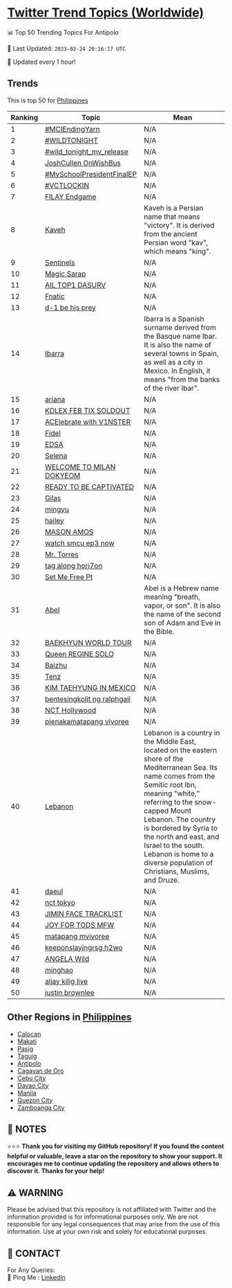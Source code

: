 [Twitter Trend Topics (Worldwide)](https://github.com/ErcinDedeoglu/Twitter-Trend-Topics)
==========


📊 Top 50 Trending Topics For Antipolo

📆 Last Updated: `2023-02-24 20:16:17 UTC`

🔧 Updated every 1 hour!


## Trends

This is top 50 for [Philippines](</Philippines>)

| Ranking | Topic | Mean |
| ------- | ------------ | ------------ |
| 1 | [#MCIEndingYarn](http://twitter.com/search?q=%23MCIEndingYarn) | N/A |
| 2 | [#WILDTONIGHT](http://twitter.com/search?q=%23WILDTONIGHT) | N/A |
| 3 | [#wild_tonight_mv_release](http://twitter.com/search?q=%23wild_tonight_mv_release) | N/A |
| 4 | [JoshCullen OnWishBus](http://twitter.com/search?q=JoshCullen+OnWishBus) | N/A |
| 5 | [#MySchoolPresidentFinalEP](http://twitter.com/search?q=%23MySchoolPresidentFinalEP) | N/A |
| 6 | [#VCTLOCKIN](http://twitter.com/search?q=%23VCTLOCKIN) | N/A |
| 7 | [FILAY Endgame](http://twitter.com/search?q=FILAY+Endgame) | N/A |
| 8 | [Kaveh](http://twitter.com/search?q=Kaveh) | Kaveh is a Persian name that means "victory". It is derived from the ancient Persian word "kav", which means "king". |
| 9 | [Sentinels](http://twitter.com/search?q=Sentinels) | N/A |
| 10 | [Magic Sarap](http://twitter.com/search?q=Magic+Sarap) | N/A |
| 11 | [AIL TOP1 DASURV](http://twitter.com/search?q=AIL+TOP1+DASURV) | N/A |
| 12 | [Fnatic](http://twitter.com/search?q=Fnatic) | N/A |
| 13 | [d-1 be his prey](http://twitter.com/search?q=d-1+be+his+prey) | N/A |
| 14 | [Ibarra](http://twitter.com/search?q=Ibarra) | Ibarra is a Spanish surname derived from the Basque name Ibar. It is also the name of several towns in Spain, as well as a city in Mexico. In English, it means "from the banks of the river Ibar". |
| 15 | [ariana](http://twitter.com/search?q=ariana) | N/A |
| 16 | [KDLEX FEB TIX SOLDOUT](http://twitter.com/search?q=KDLEX+FEB+TIX+SOLDOUT) | N/A |
| 17 | [ACElebrate with V1NSTER](http://twitter.com/search?q=ACElebrate+with+V1NSTER) | N/A |
| 18 | [Fidel](http://twitter.com/search?q=Fidel) | N/A |
| 19 | [EDSA](http://twitter.com/search?q=EDSA) | N/A |
| 20 | [Selena](http://twitter.com/search?q=Selena) | N/A |
| 21 | [WELCOME TO MILAN DOKYEOM](http://twitter.com/search?q=WELCOME+TO+MILAN+DOKYEOM) | N/A |
| 22 | [READY TO BE CAPTIVATED](http://twitter.com/search?q=READY+TO+BE+CAPTIVATED) | N/A |
| 23 | [Gilas](http://twitter.com/search?q=Gilas) | N/A |
| 24 | [mingyu](http://twitter.com/search?q=mingyu) | N/A |
| 25 | [hailey](http://twitter.com/search?q=hailey) | N/A |
| 26 | [MASON AMOS](http://twitter.com/search?q=MASON+AMOS) | N/A |
| 27 | [watch smcu ep3 now](http://twitter.com/search?q=watch+smcu+ep3+now) | N/A |
| 28 | [Mr. Torres](http://twitter.com/search?q=Mr.+Torres) | N/A |
| 29 | [tag along hori7on](http://twitter.com/search?q=tag+along+hori7on) | N/A |
| 30 | [Set Me Free Pt](http://twitter.com/search?q=Set+Me+Free+Pt) | N/A |
| 31 | [Abel](http://twitter.com/search?q=Abel) | Abel is a Hebrew name meaning "breath, vapor, or son". It is also the name of the second son of Adam and Eve in the Bible. |
| 32 | [BAEKHYUN WORLD TOUR](http://twitter.com/search?q=BAEKHYUN+WORLD+TOUR) | N/A |
| 33 | [Queen REGINE SOLO](http://twitter.com/search?q=Queen+REGINE+SOLO) | N/A |
| 34 | [Baizhu](http://twitter.com/search?q=Baizhu) | N/A |
| 35 | [Tenz](http://twitter.com/search?q=Tenz) | N/A |
| 36 | [KIM TAEHYUNG IN MEXICO](http://twitter.com/search?q=KIM+TAEHYUNG+IN+MEXICO) | N/A |
| 37 | [bentesingkolit ng ralphgail](http://twitter.com/search?q=bentesingkolit+ng+ralphgail) | N/A |
| 38 | [NCT Hollywood](http://twitter.com/search?q=NCT+Hollywood) | N/A |
| 39 | [pienakamatapang vivoree](http://twitter.com/search?q=pienakamatapang+vivoree) | N/A |
| 40 | [Lebanon](http://twitter.com/search?q=Lebanon) | Lebanon is a country in the Middle East, located on the eastern shore of the Mediterranean Sea. Its name comes from the Semitic root lbn, meaning "white," referring to the snow-capped Mount Lebanon. The country is bordered by Syria to the north and east, and Israel to the south. Lebanon is home to a diverse population of Christians, Muslims, and Druze. |
| 41 | [daeul](http://twitter.com/search?q=daeul) | N/A |
| 42 | [nct tokyo](http://twitter.com/search?q=nct+tokyo) | N/A |
| 43 | [JIMIN FACE TRACKLIST](http://twitter.com/search?q=JIMIN+FACE+TRACKLIST) | N/A |
| 44 | [JOY FOR TODS MFW](http://twitter.com/search?q=JOY+FOR+TODS+MFW) | N/A |
| 45 | [matapang mvivoree](http://twitter.com/search?q=matapang+mvivoree) | N/A |
| 46 | [keeponslayingrsg h2wo](http://twitter.com/search?q=keeponslayingrsg+h2wo) | N/A |
| 47 | [ANGELA Wild](http://twitter.com/search?q=ANGELA+Wild) | N/A |
| 48 | [minghao](http://twitter.com/search?q=minghao) | N/A |
| 49 | [aljay kilig live](http://twitter.com/search?q=aljay+kilig+live) | N/A |
| 50 | [justin brownlee](http://twitter.com/search?q=justin+brownlee) | N/A |



## Other Regions in [Philippines](</Philippines>)

* [Calocan](</Philippines/Calocan.md>)
* [Makati](</Philippines/Makati.md>)
* [Pasig](</Philippines/Pasig.md>)
* [Taguig](</Philippines/Taguig.md>)
* [Antipolo](</Philippines/Antipolo.md>)
* [Cagayan de Oro](</Philippines/Cagayan de Oro.md>)
* [Cebu City](</Philippines/Cebu City.md>)
* [Davao City](</Philippines/Davao City.md>)
* [Manila](</Philippines/Manila.md>)
* [Quezon City](</Philippines/Quezon City.md>)
* [Zamboanga City](</Philippines/Zamboanga City.md>)



## 📝 NOTES

⭐⭐⭐ **Thank you for visiting my GitHub repository! If you found the content helpful or valuable, leave a star on the repository to show your support. It encourages me to continue updating the repository and allows others to discover it. Thanks for your help!**


## ⚠️ WARNING

Please be advised that this repository is not affiliated with Twitter and the information provided is for informational purposes only. We are not responsible for any legal consequences that may arise from the use of this information. Use at your own risk and solely for educational purposes.


## 📨 CONTACT

 For Any Queries:  
            🏓 Ping Me : [LinkedIn](https://www.linkedin.com/in/ercindedeoglu/)
